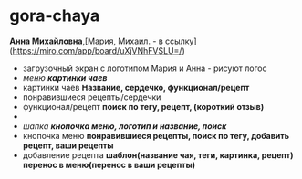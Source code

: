 # gora-chaya 
**Анна Михайловна**,[Мария, Михаил. - в ссылку] (https://miro.com/app/board/uXjVNhFVSLU=/)

* загрузочный экран с логотипом Мария и Анна - рисуют логос
* *меню __картинки чаев__*
* картинки чаёв __Название, сердечко, функционал/рецепт__
* понравившиеся рецепты/сердечки
* функционал/рецепт __поиск по тегу, рецепт, (короткий отзыв)__
* 
* *шапка __кнопочка меню, логотип и название, поиск__*
* кнопочка меню __понравившиеся рецепты, поиск по тегу, добавить рецепт, ваши рецепты__
* добавление рецепта __шаблон(название чая, теги, картинка, рецепт) перенос в меню(перенос в ваши рецепты)__
